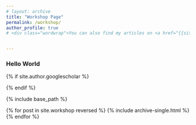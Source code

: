 ```yaml
---
# layout: archive
title: "Workshop Page"
permalink: /workshop/
author_profile: true
# <div class="wordwrap">You can also find my articles on <a href="{{site.author.googlescholar}}">my Google Scholar profile</a>.</div>


---
```

### Hello World ###
{% if site.author.googlescholar %}
   
{% endif %}

{% include base_path %}

{% for post in site.workshop reversed %}
  {% include archive-single.html %}
{% endfor %}
